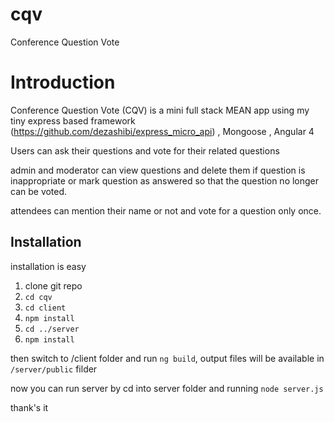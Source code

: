 # cqv
Conference Question Vote

# Introduction
Conference Question Vote (CQV) is a mini full stack MEAN app using my tiny express based framework (https://github.com/dezashibi/express_micro_api) , Mongoose , Angular 4

Users can ask their questions and vote for their related questions

admin and moderator can view questions and delete them if question is inappropriate or mark question as answered so that the question no longer can be voted.

attendees can mention their name or not and vote for a question only once.

## Installation
installation is easy 

1. clone git repo
2. `cd cqv`
3. `cd client`
4. `npm install`
5. `cd ../server`
6. `npm install`


then switch to /client folder and run `ng build`, output files will be available in `/server/public` filder

now you can run server by cd into server folder and running `node server.js`


thank's it
